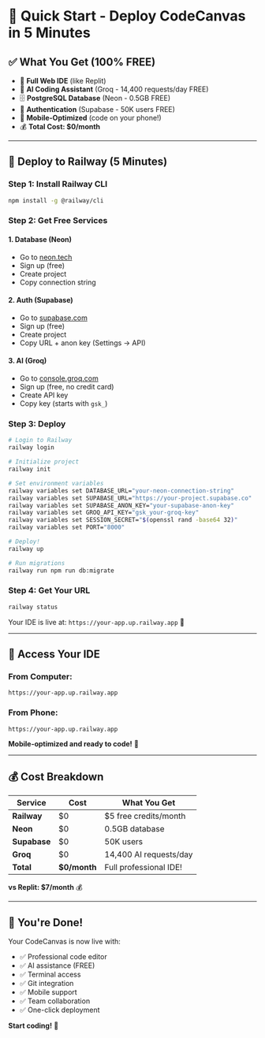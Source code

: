 # 🚀 Quick Start - Deploy CodeCanvas in 5 Minutes

## ✅ What You Get (100% FREE)

- 🎨 **Full Web IDE** (like Replit)
- 🤖 **AI Coding Assistant** (Groq - 14,400 requests/day FREE)
- 🗄️ **PostgreSQL Database** (Neon - 0.5GB FREE)
- 🔐 **Authentication** (Supabase - 50K users FREE)
- 📱 **Mobile-Optimized** (code on your phone!)
- 💰 **Total Cost: $0/month**

---

## 🎯 Deploy to Railway (5 Minutes)

### Step 1: Install Railway CLI
```bash
npm install -g @railway/cli
```

### Step 2: Get Free Services

#### 1. Database (Neon)
- Go to [neon.tech](https://neon.tech)
- Sign up (free)
- Create project
- Copy connection string

#### 2. Auth (Supabase)
- Go to [supabase.com](https://supabase.com)
- Sign up (free)
- Create project
- Copy URL + anon key (Settings → API)

#### 3. AI (Groq)
- Go to [console.groq.com](https://console.groq.com)
- Sign up (free, no credit card)
- Create API key
- Copy key (starts with `gsk_`)

### Step 3: Deploy
```bash
# Login to Railway
railway login

# Initialize project
railway init

# Set environment variables
railway variables set DATABASE_URL="your-neon-connection-string"
railway variables set SUPABASE_URL="https://your-project.supabase.co"
railway variables set SUPABASE_ANON_KEY="your-supabase-anon-key"
railway variables set GROQ_API_KEY="gsk_your-groq-key"
railway variables set SESSION_SECRET="$(openssl rand -base64 32)"
railway variables set PORT="8000"

# Deploy!
railway up

# Run migrations
railway run npm run db:migrate
```

### Step 4: Get Your URL
```bash
railway status
```

Your IDE is live at: `https://your-app.up.railway.app` 🎉

---

## 📱 Access Your IDE

### From Computer:
```
https://your-app.up.railway.app
```

### From Phone:
```
https://your-app.up.railway.app
```

**Mobile-optimized and ready to code!** 📱

---

## 💰 Cost Breakdown

| Service | Cost | What You Get |
|---------|------|--------------|
| **Railway** | $0 | $5 free credits/month |
| **Neon** | $0 | 0.5GB database |
| **Supabase** | $0 | 50K users |
| **Groq** | $0 | 14,400 AI requests/day |
| **Total** | **$0/month** | Full professional IDE! |

**vs Replit: $7/month** 💰

---

## 🎊 You're Done!

Your CodeCanvas is now live with:
- ✅ Professional code editor
- ✅ AI assistance (FREE)
- ✅ Terminal access
- ✅ Git integration
- ✅ Mobile support
- ✅ Team collaboration
- ✅ One-click deployment

**Start coding!** 🚀
